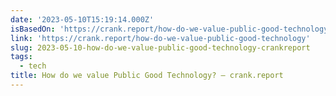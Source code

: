 ```yaml
---
date: '2023-05-10T15:19:14.000Z'
isBasedOn: 'https://crank.report/how-do-we-value-public-good-technology'
link: 'https://crank.report/how-do-we-value-public-good-technology'
slug: 2023-05-10-how-do-we-value-public-good-technology-crankreport
tags:
  - tech
title: How do we value Public Good Technology? — crank.report
---
```


